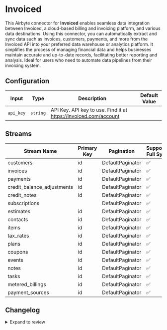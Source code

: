 # Invoiced
This Airbyte connector for **Invoiced** enables seamless data integration between Invoiced, a cloud-based billing and invoicing platform, and various data destinations. Using this connector, you can automatically extract and sync data such as invoices, customers, payments, and more from the Invoiced API into your preferred data warehouse or analytics platform. It simplifies the process of managing financial data and helps businesses maintain accurate and up-to-date records, facilitating better reporting and analysis. Ideal for users who need to automate data pipelines from their invoicing system.

## Configuration

| Input | Type | Description | Default Value |
|-------|------|-------------|---------------|
| `api_key` | `string` | API Key. API key to use. Find it at https://invoiced.com/account |  |

## Streams
| Stream Name | Primary Key | Pagination | Supports Full Sync | Supports Incremental |
|-------------|-------------|------------|---------------------|----------------------|
| customers | id | DefaultPaginator | ✅ |  ❌  |
| invoices | id | DefaultPaginator | ✅ |  ❌  |
| payments | id | DefaultPaginator | ✅ |  ❌  |
| credit_balance_adjustments | id | DefaultPaginator | ✅ |  ❌  |
| credit_notes | id | DefaultPaginator | ✅ |  ❌  |
| subscriptions |  | DefaultPaginator | ✅ |  ❌  |
| estimates | id | DefaultPaginator | ✅ |  ❌  |
| contacts | id | DefaultPaginator | ✅ |  ❌  |
| items | id | DefaultPaginator | ✅ |  ❌  |
| tax_rates | id | DefaultPaginator | ✅ |  ❌  |
| plans | id | DefaultPaginator | ✅ |  ❌  |
| coupons | id | DefaultPaginator | ✅ |  ❌  |
| events | id | DefaultPaginator | ✅ |  ❌  |
| notes | id | DefaultPaginator | ✅ |  ❌  |
| tasks | id | DefaultPaginator | ✅ |  ❌  |
| metered_billings | id | DefaultPaginator | ✅ |  ❌  |
| payment_sources | id | DefaultPaginator | ✅ |  ❌  |

## Changelog

<details>
  <summary>Expand to review</summary>

| Version          | Date              | Pull Request | Subject        |
|------------------|-------------------|--------------|----------------|
| 0.0.3 | 2024-10-29 | [47734](https://github.com/airbytehq/airbyte/pull/47734) | Update dependencies |
| 0.0.2 | 2024-10-28 | [47534](https://github.com/airbytehq/airbyte/pull/47534) | Update dependencies |
| 0.0.1 | 2024-10-21 | | Initial release by [@parthiv11](https://github.com/parthiv11) via Connector Builder |

</details>
